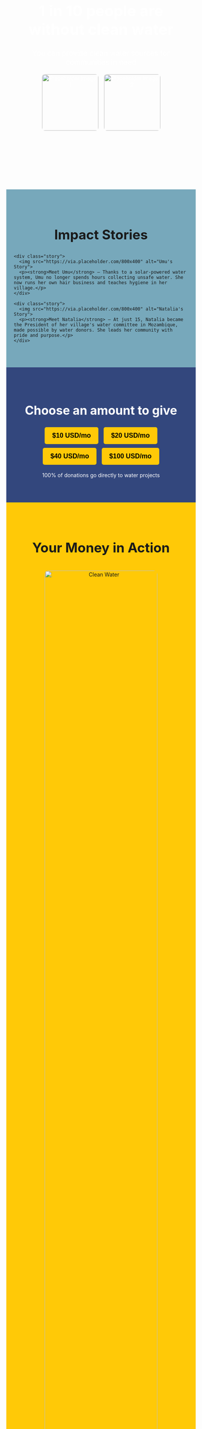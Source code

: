 <!DOCTYPE html>
<html lang="en">
<head>
  <meta charset="UTF-8">
  <meta name="viewport" content="width=device-width, initial-scale=1.0">
  <title>Charity Water - Landing Page</title>
  <style>
    @import url('https://fonts.googleapis.com/css2?family=Proxima+Nova:wght@400;700&display=swap');

    body {
      margin: 0;
      font-family: 'Proxima Nova', Arial, sans-serif;
      color: #333;
      line-height: 1.6;
    }
    header {
      background: url('https://via.placeholder.com/1200x600') center/cover no-repeat;
      color: #fff;
      padding: 100px 20px;
      text-align: center;
      position: relative;
    }
    header::after {
      content: "";
      position: absolute;
      inset: 0;
      background: rgba(0,0,0,0.4);
    }
    header h1 {
      font-size: 2.5rem;
      position: relative;
      z-index: 1;
    }
    header p {
      font-size: 1.2rem;
      position: relative;
      z-index: 1;
    }
    header .images {
      margin-top: 20px;
      display: flex;
      justify-content: center;
      gap: 15px;
      position: relative;
      z-index: 1;
    }
    header .images img {
      width: 150px;
      height: auto;
      border-radius: 8px;
    }
    .impact-stories {
      background: #77A8BB;
      padding: 50px 20px;
    }
    .impact-stories h2 {
      text-align: center;
      margin-bottom: 30px;
      font-size: 2.2rem;
    }
    .story {
      max-width: 900px;
      margin: 0 auto 30px;
    }
    .story img {
      width: 100%;
      border-radius: 10px;
    }
    .story p {
      margin-top: 15px;
      font-size: 1.1rem;
    }
    .donate {
      background: #33477D;
      color: #fff;
      text-align: center;
      padding: 50px 20px;
    }
    .donate h2 {
      margin-bottom: 20px;
      font-size: 2rem;
    }
    .amounts button {
      background: #FFC907;
      border: none;
      padding: 12px 20px;
      margin: 5px;
      cursor: pointer;
      border-radius: 5px;
      font-weight: bold;
      font-size: 1.1rem;
    }
    .money-action {
      background: #FFC907;
      padding: 50px 20px;
      text-align: center;
    }
    .money-action h2 {
      margin-bottom: 30px;
      font-size: 2.2rem;
    }
    .money-action img {
      width: 100%;
      max-width: 300px;
      margin: 10px;
      border-radius: 10px;
    }
    .map {
      background: #FFF7E1;
      color: #333;
      padding: 60px 20px;
      text-align: center;
    }
    .map h2 {
      font-size: 2.2rem;
      margin-bottom: 20px;
    }
    .map img {
      width: 100%;
      max-width: 800px;
      border-radius: 8px;
    }
    .map p {
      margin-top: 15px;
      font-size: 1.1rem;
    }
    footer {
      background: #000;
      color: #fff;
      text-align: center;
      padding: 10px;
      font-size: 0.9rem;
    }
  </style>
</head>
<body>

  <header>
    <h1>1 in 10 people are without clean water</h1>
    <p>You can provide clean water sources for communities in need</p>
    <div class="images">
      <img src="https://via.placeholder.com/150" alt="Placeholder Image 1">
      <img src="https://via.placeholder.com/150" alt="Placeholder Image 2">
    </div>
  </header>

  <section class="impact-stories">
    <h2>Impact Stories</h2>

    <div class="story">
      <img src="https://via.placeholder.com/800x400" alt="Umu's Story">
      <p><strong>Meet Umu</strong> — Thanks to a solar-powered water system, Umu no longer spends hours collecting unsafe water. She now runs her own hair business and teaches hygiene in her village.</p>
    </div>

    <div class="story">
      <img src="https://via.placeholder.com/800x400" alt="Natalia's Story">
      <p><strong>Meet Natalia</strong> — At just 15, Natalia became the President of her village's water committee in Mozambique, made possible by water donors. She leads her community with pride and purpose.</p>
    </div>
  </section>

  <section class="donate">
    <h2>Choose an amount to give</h2>
    <div class="amounts">
      <button>$10 USD/mo</button>
      <button>$20 USD/mo</button>
      <button>$40 USD/mo</button>
      <button>$100 USD/mo</button>
    </div>
    <p>100% of donations go directly to water projects</p>
  </section>

  <section class="money-action">
    <h2>Your Money in Action</h2>
    <img src="https://via.placeholder.com/300" alt="Clean Water">
    <img src="https://via.placeholder.com/300" alt="Happy Child">
    <img src="https://via.placeholder.com/300" alt="Well Construction">
  </section>

  <section class="map">
    <h2>See Our Global Impact</h2>
    <img src="https://via.placeholder.com/800x400" alt="Impact Map">
    <p>20,297,336 people served • 186,000 water projects • 29 countries</p>
  </section>

  <footer>
    &copy; 2025 charity: water | All rights reserved
  </footer>

</body>
</html>
